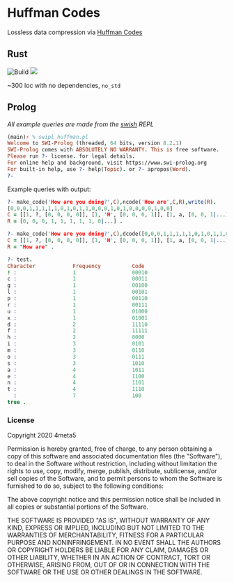 # Huffman Codes

Lossless data compression via [Huffman Codes](https://en.wikipedia.org/wiki/Huffman_coding)

## Rust

![Build](https://github.com/4meta5/huffman-codec/workflows/Build/badge.svg)
[![](https://meritbadge.herokuapp.com/huffman-codec)](https://crates.io/crates/huffman-codec)

~300 loc with no dependencies, `no_std`

## Prolog

*All example queries are made from the [swish](https://www.swi-prolog.org/Download.html) REPL*

```prolog
(main)⚡ % swipl huffman.pl
Welcome to SWI-Prolog (threaded, 64 bits, version 8.2.1)
SWI-Prolog comes with ABSOLUTELY NO WARRANTY. This is free software.
Please run ?- license. for legal details.
For online help and background, visit https://www.swi-prolog.org
For built-in help, use ?- help(Topic). or ?- apropos(Word).
?- 
```

Example queries with output:
```prolog
?- make_code('How are you doing?',C),ncode('How are',C,R),write(R).
[0,0,0,1,1,1,1,1,0,1,0,1,1,0,0,0,1,0,1,0,0,0,0,1,0,0]
C = [[1, ?, [0, 0, 0, 0]], [1, 'H', [0, 0, 0, 1]], [1, a, [0, 0, 1|...]], [1, d, [0, 0|...]], [1, e, [0|...]], [1, g, [...|...]], [1, i|...], [1|...], [...|...]|...],
R = [0, 0, 0, 1, 1, 1, 1, 1, 0|...] .

?- make_code('How are you doing?',C),dcode([0,0,0,1,1,1,1,1,0,1,0,1,1,0,0,0,1,0,1,0,0,0,0,1,0,0],C,R).
C = [[1, ?, [0, 0, 0, 0]], [1, 'H', [0, 0, 0, 1]], [1, a, [0, 0, 1|...]], [1, d, [0, 0|...]], [1, e, [0|...]], [1, g, [...|...]], [1, i|...], [1|...], [...|...]|...],
R = "How are" .

?- test.
Character            Frequency          Code
! :                  1                  00010
c :                  1                  00011
g :                  1                  00100
l :                  1                  00101
p :                  1                  00110
r :                  1                  00111
u :                  1                  01000
x :                  1                  01001
d :                  2                  11110
f :                  2                  11111
h :                  2                  0000
i :                  3                  0101
m :                  3                  0110
o :                  3                  0111
s :                  3                  1010
a :                  4                  1011
e :                  4                  1100
n :                  4                  1101
t :                  4                  1110
  :                  7                  100
true .
```

### License

Copyright 2020 4meta5

Permission is hereby granted, free of charge, to any person obtaining a copy of
this software and associated documentation files (the "Software"), to deal in
the Software without restriction, including without limitation the rights to
use, copy, modify, merge, publish, distribute, sublicense, and/or sell copies
of the Software, and to permit persons to whom the Software is furnished to do
so, subject to the following conditions:

The above copyright notice and this permission notice shall be included in all
copies or substantial portions of the Software.

THE SOFTWARE IS PROVIDED "AS IS", WITHOUT WARRANTY OF ANY KIND, EXPRESS OR
IMPLIED, INCLUDING BUT NOT LIMITED TO THE WARRANTIES OF MERCHANTABILITY,
FITNESS FOR A PARTICULAR PURPOSE AND NONINFRINGEMENT. IN NO EVENT SHALL THE
AUTHORS OR COPYRIGHT HOLDERS BE LIABLE FOR ANY CLAIM, DAMAGES OR OTHER
LIABILITY, WHETHER IN AN ACTION OF CONTRACT, TORT OR OTHERWISE, ARISING FROM,
OUT OF OR IN CONNECTION WITH THE SOFTWARE OR THE USE OR OTHER DEALINGS IN THE
SOFTWARE.